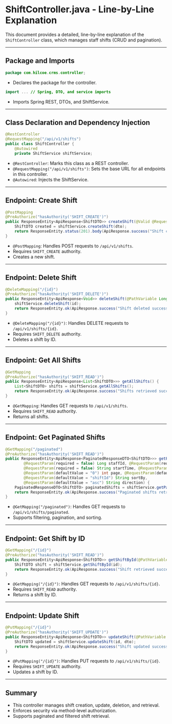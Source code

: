 # ShiftController.java - Line-by-Line Explanation

This document provides a detailed, line-by-line explanation of the `ShiftController` class, which manages staff shifts (CRUD and pagination).

---

## Package and Imports

```java
package com.hilcoe.crms.controller;
```
- Declares the package for the controller.

```java
import ... // Spring, DTO, and service imports
```
- Imports Spring REST, DTOs, and ShiftService.

---

## Class Declaration and Dependency Injection

```java
@RestController
@RequestMapping("/api/v1/shifts")
public class ShiftController {
    @Autowired
    private ShiftService shiftService;
```
- `@RestController`: Marks this class as a REST controller.
- `@RequestMapping("/api/v1/shifts")`: Sets the base URL for all endpoints in this controller.
- `@Autowired`: Injects the ShiftService.

---

## Endpoint: Create Shift

```java
@PostMapping
@PreAuthorize("hasAuthority('SHIFT_CREATE')")
public ResponseEntity<ApiResponse<ShiftDTO>> createShift(@Valid @RequestBody ShiftDTO dto) {
    ShiftDTO created = shiftService.createShift(dto);
    return ResponseEntity.status(201).body(ApiResponse.success("Shift created successfully", created));
}
```
- `@PostMapping`: Handles POST requests to `/api/v1/shifts`.
- Requires `SHIFT_CREATE` authority.
- Creates a new shift.

---

## Endpoint: Delete Shift

```java
@DeleteMapping("/{id}")
@PreAuthorize("hasAuthority('SHIFT_DELETE')")
public ResponseEntity<ApiResponse<Void>> deleteShift(@PathVariable Long id) {
    shiftService.deleteShift(id);
    return ResponseEntity.ok(ApiResponse.success("Shift deleted successfully", null));
}
```
- `@DeleteMapping("/{id}")`: Handles DELETE requests to `/api/v1/shifts/{id}`.
- Requires `SHIFT_DELETE` authority.
- Deletes a shift by ID.

---

## Endpoint: Get All Shifts

```java
@GetMapping
@PreAuthorize("hasAuthority('SHIFT_READ')")
public ResponseEntity<ApiResponse<List<ShiftDTO>>> getAllShifts() {
    List<ShiftDTO> shifts = shiftService.getAllShifts();
    return ResponseEntity.ok(ApiResponse.success("Shifts retrieved successfully", shifts));
}
```
- `@GetMapping`: Handles GET requests to `/api/v1/shifts`.
- Requires `SHIFT_READ` authority.
- Returns all shifts.

---

## Endpoint: Get Paginated Shifts

```java
@GetMapping("/paginated")
@PreAuthorize("hasAuthority('SHIFT_READ')")
public ResponseEntity<ApiResponse<PaginatedResponseDTO<ShiftDTO>>> getPaginatedShifts(
        @RequestParam(required = false) Long staffId, @RequestParam(required = false) Long branchId,
        @RequestParam(required = false) String startTime, @RequestParam(required = false) String endTime,
        @RequestParam(defaultValue = "0") int page, @RequestParam(defaultValue = "10") int size,
        @RequestParam(defaultValue = "shiftId") String sortBy,
        @RequestParam(defaultValue = "asc") String direction) {
    PaginatedResponseDTO<ShiftDTO> paginatedShifts = shiftService.getPaginatedShiftsAdvanced(staffId, branchId, startTime, endTime, page, size, sortBy, direction);
    return ResponseEntity.ok(ApiResponse.success("Paginated shifts retrieved successfully", paginatedShifts));
}
```
- `@GetMapping("/paginated")`: Handles GET requests to `/api/v1/shifts/paginated`.
- Supports filtering, pagination, and sorting.

---

## Endpoint: Get Shift by ID

```java
@GetMapping("/{id}")
@PreAuthorize("hasAuthority('SHIFT_READ')")
public ResponseEntity<ApiResponse<ShiftDTO>> getShiftById(@PathVariable Long id) {
    ShiftDTO shift = shiftService.getShiftById(id);
    return ResponseEntity.ok(ApiResponse.success("Shift retrieved successfully", shift));
}
```
- `@GetMapping("/{id}")`: Handles GET requests to `/api/v1/shifts/{id}`.
- Requires `SHIFT_READ` authority.
- Returns a shift by ID.

---

## Endpoint: Update Shift

```java
@PutMapping("/{id}")
@PreAuthorize("hasAuthority('SHIFT_UPDATE')")
public ResponseEntity<ApiResponse<ShiftDTO>> updateShift(@PathVariable Long id, @Valid @RequestBody ShiftDTO dto) {
    ShiftDTO updated = shiftService.updateShift(id, dto);
    return ResponseEntity.ok(ApiResponse.success("Shift updated successfully", updated));
}
```
- `@PutMapping("/{id}")`: Handles PUT requests to `/api/v1/shifts/{id}`.
- Requires `SHIFT_UPDATE` authority.
- Updates a shift by ID.

---

## Summary

- This controller manages shift creation, update, deletion, and retrieval.
- Enforces security via method-level authorization.
- Supports paginated and filtered shift retrieval.
